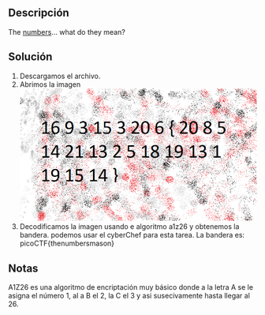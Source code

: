 ## Descripción
The [numbers](https://jupiter.challenges.picoctf.org/static/f209a32253affb6f547a585649ba4fda/the_numbers.png)... what do they mean?

## Solución
1. Descargamos el archivo.
2. Abrimos la imagen
![IMG34.png](../../imgRes/IMG34.png)
4. Decodificamos la imagen usando e algoritmo a1z26 y obtenemos la bandera. podemos usar el cyberChef para esta tarea.
La bandera es: picoCTF{thenumbersmason}

## Notas
A1Z26 es una algoritmo de encriptación muy básico donde a la letra A se le asigna el número 1, al a B el 2, la C el 3 y asi susecivamente hasta llegar al 26.
